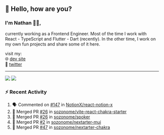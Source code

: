 ## 👋 Hello, how are you? 

### I'm Nathan 👨‍💻,

currently working as a Frontend Engineer. Most of the time I work with React - TypeScript and Flutter - Dart (recently). 
In the other time, I work on my own fun projects and share some of it here.

visit my:<br/>
🌐 [dev site](https://sznm.dev)<br/>
🦜 [twitter](https://twitter.com/sozonome)

---

![](https://komarev.com/ghpvc/?username=sozonome&color=grey)
![](https://hit.yhype.me/github/profile?user_id=17046154)

### :zap: Recent Activity

<!--START_SECTION:activity-->
1. 🗣 Commented on [#147](https://github.com/NotionX/react-notion-x/issues/147) in [NotionX/react-notion-x](https://github.com/NotionX/react-notion-x)
2. 🎉 Merged PR [#26](https://github.com/sozonome/vite-react-chakra-starter/pull/26) in [sozonome/vite-react-chakra-starter](https://github.com/sozonome/vite-react-chakra-starter)
3. 🎉 Merged PR [#26](https://github.com/sozonome/spoker/pull/26) in [sozonome/spoker](https://github.com/sozonome/spoker)
4. 🎉 Merged PR [#2](https://github.com/sozonome/nextarter-mui/pull/2) in [sozonome/nextarter-mui](https://github.com/sozonome/nextarter-mui)
5. 🎉 Merged PR [#47](https://github.com/sozonome/nextarter-chakra/pull/47) in [sozonome/nextarter-chakra](https://github.com/sozonome/nextarter-chakra)
<!--END_SECTION:activity-->
